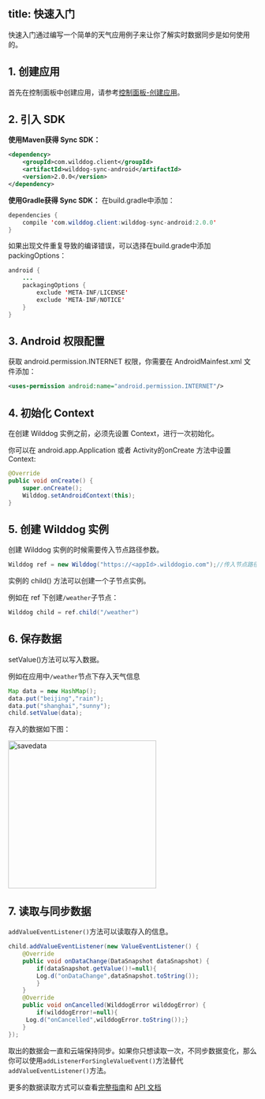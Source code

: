 title: 快速入门
---
快速入门通过编写一个简单的天气应用例子来让你了解实时数据同步是如何使用的。

## 1. 创建应用

首先在控制面板中创建应用，请参考[控制面板-创建应用](/console/creat.html)。

## 2. 引入 SDK

**使用Maven获得 Sync SDK：**

```xml
<dependency>
    <groupId>com.wilddog.client</groupId>
    <artifactId>wilddog-sync-android</artifactId>
    <version>2.0.0</version>
</dependency> 
```

**使用Gradle获得 Sync SDK：**
 在build.gradle中添加：

```java
dependencies {
    compile 'com.wilddog.client:wilddog-sync-android:2.0.0'
}
```

如果出现文件重复导致的编译错误，可以选择在build.grade中添加packingOptions：

```java
android {
    ...
    packagingOptions {
        exclude 'META-INF/LICENSE'
        exclude 'META-INF/NOTICE'
    }
}
```

## 3. Android 权限配置

获取 android.permission.INTERNET 权限，你需要在 AndroidMainfest.xml 文件添加：

```xml
<uses-permission android:name="android.permission.INTERNET"/>
```

## 4. 初始化 Context

在创建 Wilddog 实例之前，必须先设置 Context，进行一次初始化。

你可以在 android.app.Application 或者 Activity的onCreate 方法中设置 Context:

```java
@Override
public void onCreate() {
    super.onCreate();
    Wilddog.setAndroidContext(this);
}
```

## 5. 创建 Wilddog 实例

创建 Wilddog 实例的时候需要传入节点路径参数。

```java
Wilddog ref = new Wilddog("https://<appId>.wilddogio.com");//传入节点路径
```

实例的 child() 方法可以创建一个子节点实例。

例如在 ref 下创建`/weather`子节点：

```java
Wilddog child = ref.child("/weather")
```

## 6. 保存数据

setValue()方法可以写入数据。

例如在应用中`/weather`节点下存入天气信息

```java
Map data = new HashMap();
data.put("beijing","rain");
data.put("shanghai","sunny");
child.setValue(data);
```

存入的数据如下图：

<img src="/images/saveapp.png" alt="savedata" width="300" >

## 7. 读取与同步数据

`addValueEventListener()`方法可以读取存入的信息。

```java
child.addValueEventListener(new ValueEventListener() {
    @Override
    public void onDataChange(DataSnapshot dataSnapshot) {
        if(dataSnapshot.getValue()!=null){
        Log.d("onDataChange",dataSnapshot.toString());
        }
    }
    @Override
    public void onCancelled(WilddogError wilddogError) {
        if(wilddogError!=null){
     Log.d("onCancelled",wilddogError.toString());}
    }
});
```
取出的数据会一直和云端保持同步。如果你只想读取一次，不同步数据变化，那么你可以使用`addListenerForSingleValueEvent()`方法替代 `addValueEventListener()`方法。

更多的数据读取方式可以查看[完整指南](/guide/sync/android/save-data.html)和 [API 文档](/api/sync/android.html)